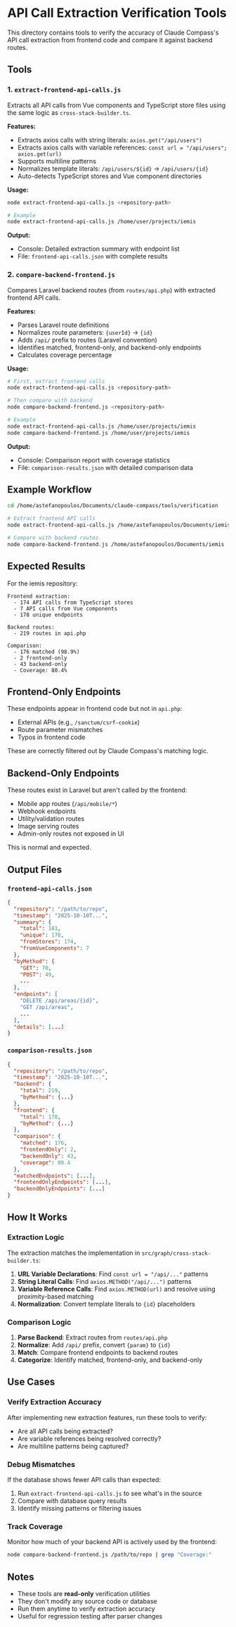 # API Call Extraction Verification Tools

This directory contains tools to verify the accuracy of Claude Compass's API call extraction from frontend code and compare it against backend routes.

## Tools

### 1. `extract-frontend-api-calls.js`

Extracts all API calls from Vue components and TypeScript store files using the same logic as `cross-stack-builder.ts`.

**Features:**
- Extracts axios calls with string literals: `axios.get("/api/users")`
- Extracts axios calls with variable references: `const url = "/api/users"; axios.get(url)`
- Supports multiline patterns
- Normalizes template literals: `/api/users/${id}` → `/api/users/{id}`
- Auto-detects TypeScript stores and Vue component directories

**Usage:**
```bash
node extract-frontend-api-calls.js <repository-path>

# Example
node extract-frontend-api-calls.js /home/user/projects/iemis
```

**Output:**
- Console: Detailed extraction summary with endpoint list
- File: `frontend-api-calls.json` with complete results

### 2. `compare-backend-frontend.js`

Compares Laravel backend routes (from `routes/api.php`) with extracted frontend API calls.

**Features:**
- Parses Laravel route definitions
- Normalizes route parameters: `{userId}` → `{id}`
- Adds `/api/` prefix to routes (Laravel convention)
- Identifies matched, frontend-only, and backend-only endpoints
- Calculates coverage percentage

**Usage:**
```bash
# First, extract frontend calls
node extract-frontend-api-calls.js <repository-path>

# Then compare with backend
node compare-backend-frontend.js <repository-path>

# Example
node extract-frontend-api-calls.js /home/user/projects/iemis
node compare-backend-frontend.js /home/user/projects/iemis
```

**Output:**
- Console: Comparison report with coverage statistics
- File: `comparison-results.json` with detailed comparison data

## Example Workflow

```bash
cd /home/astefanopoulos/Documents/claude-compass/tools/verification

# Extract frontend API calls
node extract-frontend-api-calls.js /home/astefanopoulos/Documents/iemis

# Compare with backend routes
node compare-backend-frontend.js /home/astefanopoulos/Documents/iemis
```

## Expected Results

For the iemis repository:

```
Frontend extraction:
  - 174 API calls from TypeScript stores
  - 7 API calls from Vue components
  - 178 unique endpoints

Backend routes:
  - 219 routes in api.php

Comparison:
  - 176 matched (98.9%)
  - 2 frontend-only
  - 43 backend-only
  - Coverage: 80.4%
```

## Frontend-Only Endpoints

These endpoints appear in frontend code but not in `api.php`:
- External APIs (e.g., `/sanctum/csrf-cookie`)
- Route parameter mismatches
- Typos in frontend code

These are correctly filtered out by Claude Compass's matching logic.

## Backend-Only Endpoints

These routes exist in Laravel but aren't called by the frontend:
- Mobile app routes (`/api/mobile/*`)
- Webhook endpoints
- Utility/validation routes
- Image serving routes
- Admin-only routes not exposed in UI

This is normal and expected.

## Output Files

### `frontend-api-calls.json`
```json
{
  "repository": "/path/to/repo",
  "timestamp": "2025-10-10T...",
  "summary": {
    "total": 181,
    "unique": 178,
    "fromStores": 174,
    "fromVueComponents": 7
  },
  "byMethod": {
    "GET": 70,
    "POST": 49,
    ...
  },
  "endpoints": [
    "DELETE /api/areas/{id}",
    "GET /api/areas",
    ...
  ],
  "details": [...]
}
```

### `comparison-results.json`
```json
{
  "repository": "/path/to/repo",
  "timestamp": "2025-10-10T...",
  "backend": {
    "total": 219,
    "byMethod": {...}
  },
  "frontend": {
    "total": 178,
    "byMethod": {...}
  },
  "comparison": {
    "matched": 176,
    "frontendOnly": 2,
    "backendOnly": 43,
    "coverage": 80.4
  },
  "matchedEndpoints": [...],
  "frontendOnlyEndpoints": [...],
  "backendOnlyEndpoints": [...]
}
```

## How It Works

### Extraction Logic

The extraction matches the implementation in `src/graph/cross-stack-builder.ts`:

1. **URL Variable Declarations**: Find `const url = "/api/..."` patterns
2. **String Literal Calls**: Find `axios.METHOD("/api/...")` patterns
3. **Variable Reference Calls**: Find `axios.METHOD(url)` and resolve using proximity-based matching
4. **Normalization**: Convert template literals to `{id}` placeholders

### Comparison Logic

1. **Parse Backend**: Extract routes from `routes/api.php`
2. **Normalize**: Add `/api/` prefix, convert `{param}` to `{id}`
3. **Match**: Compare frontend endpoints to backend routes
4. **Categorize**: Identify matched, frontend-only, and backend-only

## Use Cases

### Verify Extraction Accuracy

After implementing new extraction features, run these tools to verify:
- Are all API calls being extracted?
- Are variable references being resolved correctly?
- Are multiline patterns being captured?

### Debug Mismatches

If the database shows fewer API calls than expected:
1. Run `extract-frontend-api-calls.js` to see what's in the source
2. Compare with database query results
3. Identify missing patterns or filtering issues

### Track Coverage

Monitor how much of your backend API is actively used by the frontend:
```bash
node compare-backend-frontend.js /path/to/repo | grep "Coverage:"
```

## Notes

- These tools are **read-only** verification utilities
- They don't modify any source code or database
- Run them anytime to verify extraction accuracy
- Useful for regression testing after parser changes
